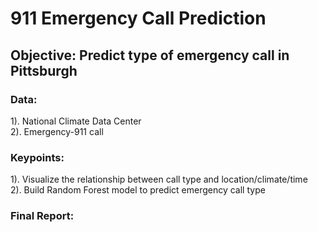 # 911 Emergency Call Prediction
## Objective: Predict type of emergency call in Pittsburgh  
   
### Data:   
  1). National Climate Data Center   
  2). Emergency-911 call    

### Keypoints:     
  1). Visualize the relationship between call type and location/climate/time   
  2). Build Random Forest model to predict emergency call type  

### Final Report:
  
